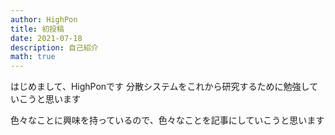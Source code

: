 ```yaml
---
author: HighPon
title: 初投稿
date: 2021-07-18
description: 自己紹介
math: true
---
```


はじめまして、HighPonです
分散システムをこれから研究するために勉強していこうと思います

色々なことに興味を持っているので、色々なことを記事にしていこうと思います